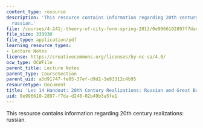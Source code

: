 ```yaml
---
content_type: resource
description: 'This resource contains information regarding 20th century realizations:
  russian.'
file: /courses/4-241j-theory-of-city-form-spring-2013/0e9966102897f7dad24802b49b3a5fe1_MIT4_241JS13_handout14.pdf
file_size: 333930
file_type: application/pdf
learning_resource_types:
- Lecture Notes
license: https://creativecommons.org/licenses/by-nc-sa/4.0/
ocw_type: OCWFile
parent_title: Lecture Notes
parent_type: CourseSection
parent_uid: a3d91747-fe05-37ef-d9d2-3e93312c4b95
resourcetype: Document
title: 'Lec 14 Handout: 20th Century Realizations: Russian and Great Britain'
uid: 0e996610-2897-f7da-d248-02b49b3a5fe1
---
```

This resource contains information regarding 20th century realizations: russian.
